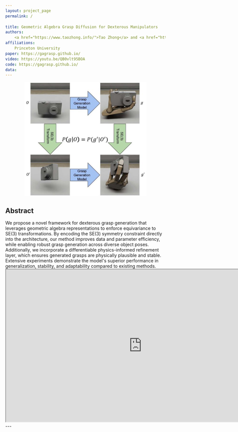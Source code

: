 ```yaml
---
layout: project_page
permalink: /

title: Geometric Algebra Grasp Diffusion for Dexterous Manipulators
authors:
    <a href="https://www.taozhong.info/">Tao Zhong</a> and <a href="https://cablanc.github.io/">Christine Allen-Blanchette</a>
affiliations:
    Princeton University
paper: https://gagrasp.github.io/
video: https://youtu.be/QB0vlt95BOA
code: https://gagrasp.github.io/
data:
---
```


<center><img src="static/image/teaser.jpg" class="center" alt="commutative diagram." width="384" 
     height="360"></center>
<!-- Using HTML to center the abstract -->
<div class="columns is-centered has-text-centered">
    <div class="column is-four-fifths">
        <h2>Abstract</h2>
        <div class="content has-text-justified">
We propose a novel framework for dexterous grasp generation that leverages geometric algebra representations to enforce equivariance to SE(3) transformations. By encoding the SE(3) symmetry constraint directly into the architecture, our method improves data and parameter efficiency, while enabling robust grasp generation across diverse object poses. Additionally, we incorporate a differentiable physics-informed refinement layer, which ensures generated grasps are physically plausible and stable. Extensive experiments demonstrate the model's superior performance in generalization, stability, and adaptability compared to existing methods.
        </div>
    </div>
</div>
<center><iframe width="854" height="480"
src="https://www.youtube.com/embed/QB0vlt95BOA">
</iframe></center>
---
